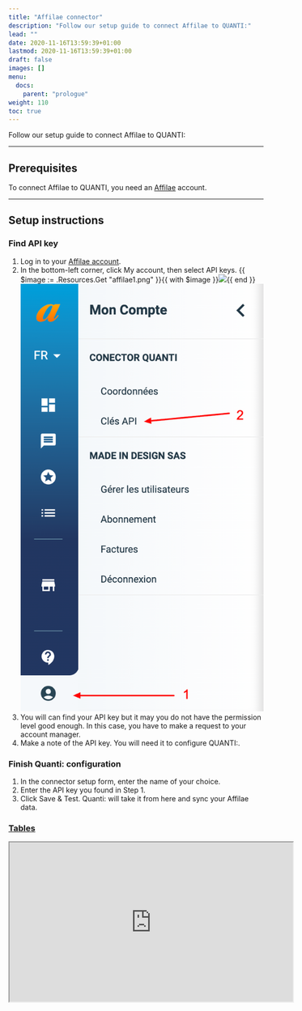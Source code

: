 ```yaml
---
title: "Affilae connector"
description: "Follow our setup guide to connect Affilae to QUANTI:"
lead: ""
date: 2020-11-16T13:59:39+01:00
lastmod: 2020-11-16T13:59:39+01:00
draft: false
images: []
menu:
  docs:
    parent: "prologue"
weight: 110
toc: true
---
```


Follow our setup guide to connect Affilae to QUANTI:

* * * * *

Prerequisites
----------------------------------------------------------------------------------------------------------------------------------------------------

To connect Affilae to QUANTI, you need an [Affilae](https://affilae.com/fr/logiciel-affiliation/) account.

* * * * *

Setup instructions
-------------------------------------------------------------------------------------------------------------------------------------------------------------

### Find API key

1.  Log in to your [Affilae account](https://app.affilae.com/fr/login).
2.  In the bottom-left corner, click My account, then select API keys.
{{ $image := .Resources.Get "affilae1.png" }}{{ with $image }}<img src="{{ $image.RelPermalink }}" width="{{ $image.Width }}" height="{{ $image.Height }}">{{ end }}
![affilae-api-keys](affilae1.png "affilae-api-keys")
4.  You will can find your API key but it may you do not have the permission level good enough. In this case, you have to make a request to your account manager.
5.  Make a note of the API key. You will need it to configure QUANTI:.

### Finish Quanti: configuration

1.  In the connector setup form, enter the name of your choice.
2.  Enter the API key you found in Step 1.
3.  Click Save & Test. Quanti: will take it from here and sync your Affilae data.

### [Tables](https://dbdiagram.io/d/[Affilae-Connector]-Data-Model-65115bb9ffbf5169f06f0c24)

<iframe width="560" height="315" src='https://dbdiagram.io/d/[Affilae-Connector]-Data-model-65115bb9ffbf5169f06f0c24'> </iframe>
